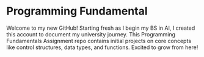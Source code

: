 # Programming Fundamental
 Welcome to my new GitHub! Starting fresh as I begin my BS in AI, I created this account to document my university journey. This Programming Fundamentals Assignment repo contains initial projects on core concepts like control structures, data types, and functions. Excited to grow from here!

